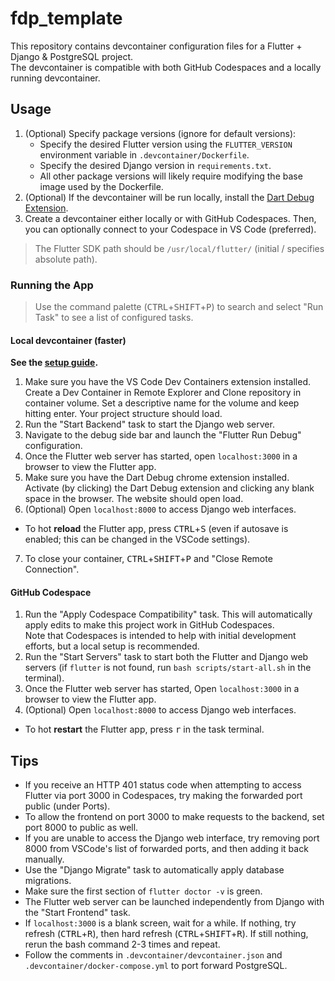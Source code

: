 # fdp_template
This repository contains devcontainer configuration files for a Flutter + Django & PostgreSQL project.  
The devcontainer is compatible with both GitHub Codespaces and a locally running devcontainer.

## Usage
1. (Optional) Specify package versions (ignore for default versions):
    - Specify the desired Flutter version using the `FLUTTER_VERSION` environment variable in `.devcontainer/Dockerfile`.
    - Specify the desired Django version in `requirements.txt`.
    - All other package versions will likely require modifying the base image used by the Dockerfile.
2. (Optional) If the devcontainer will be run locally, install the [Dart Debug Extension](https://chrome.google.com/webstore/detail/dart-debug-extension/eljbmlghnomdjgdjmbdekegdkbabckhm).
3. Create a devcontainer either locally or with GitHub Codespaces. Then, you can optionally connect to your Codespace in VS Code (preferred). 
> The Flutter SDK path should be `/usr/local/flutter/` (initial / specifies absolute path).

### Running the App
> Use the command palette (<kbd>CTRL</kbd>+<kbd>SHIFT</kbd>+<kbd>P</kbd>) to search and select "Run Task" to see a list of configured tasks.

#### Local devcontainer (faster)
**See the [setup guide](./local_setup.md).**
1. Make sure you have the VS Code Dev Containers extension installed. Create a Dev Container in Remote Explorer and Clone repository in container volume. Set a descriptive name for the volume and keep hitting enter. Your project structure should load. 
1. Run the "Start Backend" task to start the Django web server.
2. Navigate to the debug side bar and launch the "Flutter Run Debug" configuration.
3. Once the Flutter web server has started, open `localhost:3000` in a browser to view the Flutter app.
4. Make sure you have the Dart Debug chrome extension installed. Activate (by clicking) the Dart Debug extension and clicking any blank space in the browser. The website should open load. 
6. (Optional) Open `localhost:8000` to access Django web interfaces.
- To hot **reload** the Flutter app, press <kbd>CTRL</kbd>+<kbd>S</kbd> (even if autosave is enabled; this can be changed in the VSCode settings).
7. To close your container, <kbd>CTRL</kbd>+<kbd>SHIFT</kbd>+<kbd>P</kbd> and "Close Remote Connection". 

#### GitHub Codespace
1. Run the "Apply Codespace Compatibility" task. This will automatically apply edits to make this project work in GitHub Codespaces.  
Note that Codespaces is intended to help with initial development efforts, but a local setup is recommended.
2. Run the "Start Servers" task to start both the Flutter and Django web servers (if `flutter` is not found, run `bash scripts/start-all.sh` in the terminal).
3. Once the Flutter web server has started, Open `localhost:3000` in a browser to view the Flutter app.
4. (Optional) Open `localhost:8000` to access Django web interfaces.
- To hot **restart** the Flutter app, press <kbd>r</kbd> in the task terminal.

## Tips
- If you receive an HTTP 401 status code when attempting to access Flutter via port 3000 in Codespaces, try making the forwarded port public (under Ports).
- To allow the frontend on port 3000 to make requests to the backend, set port 8000 to public as well. 
- If you are unable to access the Django web interface, try removing port 8000 from VSCode's list of forwarded ports, and then adding it back manually.
- Use the "Django Migrate" task to automatically apply database migrations.
- Make sure the first section of `flutter doctor -v` is green. 
- The Flutter web server can be launched independently from Django with the "Start Frontend" task.
- If `localhost:3000` is a blank screen, wait for a while. If nothing, try refresh (<kbd>CTRL</kbd>+<kbd>R</kbd>), then hard refresh (<kbd>CTRL</kbd>+<kbd>SHIFT</kbd>+<kbd>R</kbd>). If still nothing, rerun the bash command 2-3 times and repeat. 
- Follow the comments in `.devcontainer/devcontainer.json` and `.devcontainer/docker-compose.yml` to port forward PostgreSQL.
